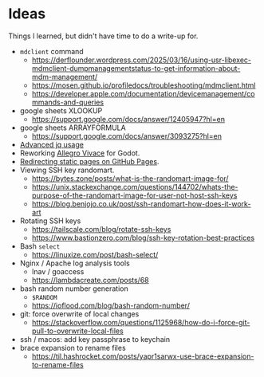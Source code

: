 # Ideas

Things I learned, but didn't have time to do a write-up for. 

* `mdclient` command
  * https://derflounder.wordpress.com/2025/03/16/using-usr-libexec-mdmclient-dumpmanagementstatus-to-get-information-about-mdm-management/
  * https://mosen.github.io/profiledocs/troubleshooting/mdmclient.html
  * https://developer.apple.com/documentation/devicemanagement/commands-and-queries
* google sheets XLOOKUP
  * https://support.google.com/docs/answer/12405947?hl=en
* google sheets ARRAYFORMULA
  * https://support.google.com/docs/answer/3093275?hl=en
* [Advanced jq usage](https://ioflood.com/blog/jq-select/)
* Reworking [Allegro Vivace](https://github.com/liballeg/allegro_wiki/wiki/Allegro-Vivace) for Godot.
* [Redirecting static pages on GitHub Pages](https://theorangeone.net/posts/redirecting-static-pages/).
* Viewing SSH key randomart. 
  * https://bytes.zone/posts/what-is-the-randomart-image-for/
  * https://unix.stackexchange.com/questions/144702/whats-the-purpose-of-the-randomart-image-for-user-not-host-ssh-keys
  * https://blog.benjojo.co.uk/post/ssh-randomart-how-does-it-work-art  
* Rotating SSH keys
  * https://tailscale.com/blog/rotate-ssh-keys
  * https://www.bastionzero.com/blog/ssh-key-rotation-best-practices
* Bash `select`
  * https://linuxize.com/post/bash-select/
* Nginx / Apache log analysis tools
  * lnav / goaccess
  * https://lambdacreate.com/posts/68
* bash random number generation
  * `$RANDOM`
  * https://ioflood.com/blog/bash-random-number/
* git: force overwrite of local changes
  * https://stackoverflow.com/questions/1125968/how-do-i-force-git-pull-to-overwrite-local-files
* ssh / macos: add key passphrase to keychain
* brace expansion to rename files
  * https://til.hashrocket.com/posts/yapr1sarwx-use-brace-expansion-to-rename-files
